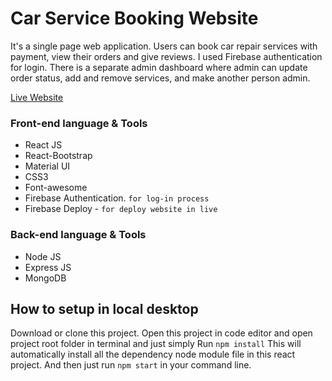 # Car Service Booking Website

It's a single page web application. Users can book car repair services with payment, view their orders and give reviews. I used Firebase authentication for login. There is a separate admin dashboard where admin can update order status, add and remove services, and make another person admin.

[Live Website](https://carpro-5326.web.app/)

### Front-end language & Tools

- React JS
- React-Bootstrap
- Material UI
- CSS3
- Font-awesome
- Firebase Authentication. `for log-in process`
- Firebase Deploy - `for deploy website in live`

### Back-end language & Tools

- Node JS
- Express JS
- MongoDB

## How to setup in local desktop

Download or clone this project. Open this project in code editor and open project root folder in terminal and just simply Run `npm install`
This will automatically install all the dependency node module file in this react project.
And then just run `npm start` in your command line.
